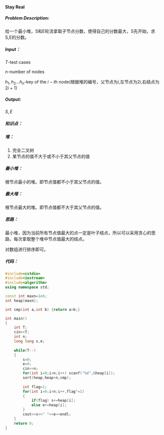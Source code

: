 #### Stay Real

##### Problem Description:

给一个最小堆，S和E轮流拿取子节点分数，使得自己的分数最大，S先开始，求S,E的分数。

##### Input：

$T$-test cases

$n$-number of nodes

$h_1,h_2...h_n$-key of the $i-th$ node(根据堆的编号，父节点为$i$,左节点为$2i$,右结点为$2i+1$)

##### Output:

$S,E$

##### 知识点：

##### 堆：

1. 完全二叉树
2. 某节点的值不大于或不小于其父节点的值

##### 最小堆：

根节点最小的堆。即节点值都不小于其父节点的值。

##### 最大堆：

根节点最大的堆。即节点值都不大于其父节点的值。

##### 思路：

最小堆，因为当前所有节点值最大的点一定是叶子结点，所以可以采用贪心的思路，每次拿取整个堆中节点值最大的结点。

对数组进行排序即可。

##### 代码：

```c++
#include<cstdio>
#include<iostream>
#include<algorithm>
using namespace std;

const int maxn=1e6;
int heap[maxn];

int cmp(int a,int b) {return a>b;}

int main()
{
    int T;
    cin>>T;
    int n;
    long long s,e;
    
    while(T--)
    {
        s=0;
        e=0;
        cin>>n;
        for(int i=0;i<n;i++) scanf("%d",&heap[i]);
        sort(heap,heap+n,cmp);
        
        int flag=1;
        for(int i=0;i<n;i++,flag^=1)
        {
            if(flag) s+=heap[i];
            else e+=heap[i];
        }
        cout<<s<<" "<<e<<endl;
    }
    return 0;
}
```

